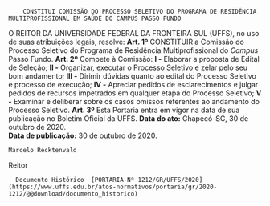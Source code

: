         CONSTITUI COMISSÃO DO PROCESSO SELETIVO DO PROGRAMA DE RESIDÊNCIA MULTIPROFISSIONAL EM SAÚDE DO CAMPUS PASSO FUNDO  

 O REITOR DA UNIVERSIDADE FEDERAL DA FRONTEIRA SUL (UFFS), no uso de suas atribuições legais, resolve:    **Art. 1º**  CONSTITUIR a Comissão do Processo Seletivo do Programa de Residência Multiprofissional do *Campus*  Passo Fundo.    **Art. 2º**  Compete à Comissão:  **I -**  Elaborar a proposta de Edital de Seleção;  **II -**  Organizar, executar o Processo Seletivo e zelar pelo seu bom andamento;  **III -**  Dirimir dúvidas quanto ao edital do Processo Seletivo e processo de execução;  **IV -**  Apreciar pedidos de esclarecimentos e julgar pedidos de recursos impetrados em qualquer etapa do Processo Seletivo;  **V -**  Examinar e deliberar sobre os casos omissos referentes ao andamento do Processo Seletivo.    **Art. 3º**  Esta Portaria entra em vigor na data de sua publicação no Boletim Oficial da UFFS.        **Data do ato:** Chapecó-SC, 30 de outubro de 2020.   
 **Data de publicação:**  30 de outubro de 2020. 

    Marcelo Recktenvald   
 Reitor 

      Documento Histórico  [PORTARIA Nº 1212/GR/UFFS/2020](https://www.uffs.edu.br/atos-normativos/portaria/gr/2020-1212/@@download/documento_historico)     
      